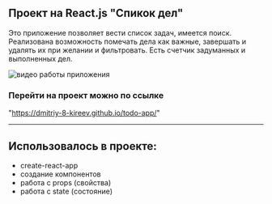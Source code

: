 ## Проект на React.js "Спикок дел"

Это приложение позволяет вести список задач, имеется поиск. Реализована
возможность помечать дела как важные, завершать и удалять их при желании и
фильтровать. Есть счетчик задуманных и выполненных дел.

![видео работы приложения](https://j.gifs.com/xvO75r.gif)

### Перейти на проект можно по ссылке

"https://dmitriy-8-kireev.github.io/todo-app/"

---

## Использовалось в проекте:

- create-react-app
- создание компонентов
- работа с props (свойства)
- работа с state (состояние)
